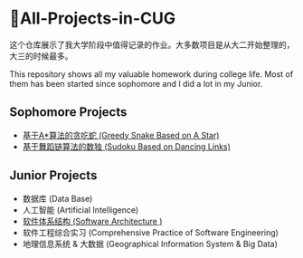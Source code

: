 

# :calendar:All-Projects-in-CUG

这个仓库展示了我大学阶段中值得记录的作业。大多数项目是从大二开始整理的，大三的时候最多。

This repository shows all my valuable homework during college life. Most of them has been started since sophomore and I did a lot in my Junior. 



## Sophomore Projects

- [基于A*算法的贪吃蛇 (Greedy Snake Based on A Star)](./Greedy-Snake/README.md)
- [基于舞蹈链算法的数独 (Sudoku Based on Dancing Links)](./Sudoku-Game/README.md)



## Junior Projects

- 数据库 (Data Base)
- 人工智能 (Artificial Intelligence)
- [软件体系结构 (Software Architecture )](Software-Architecture\README.md)
- 软件工程综合实习 (Comprehensive Practice of Software Engineering)
- 地理信息系统 & 大数据 (Geographical Information System & Big Data)



